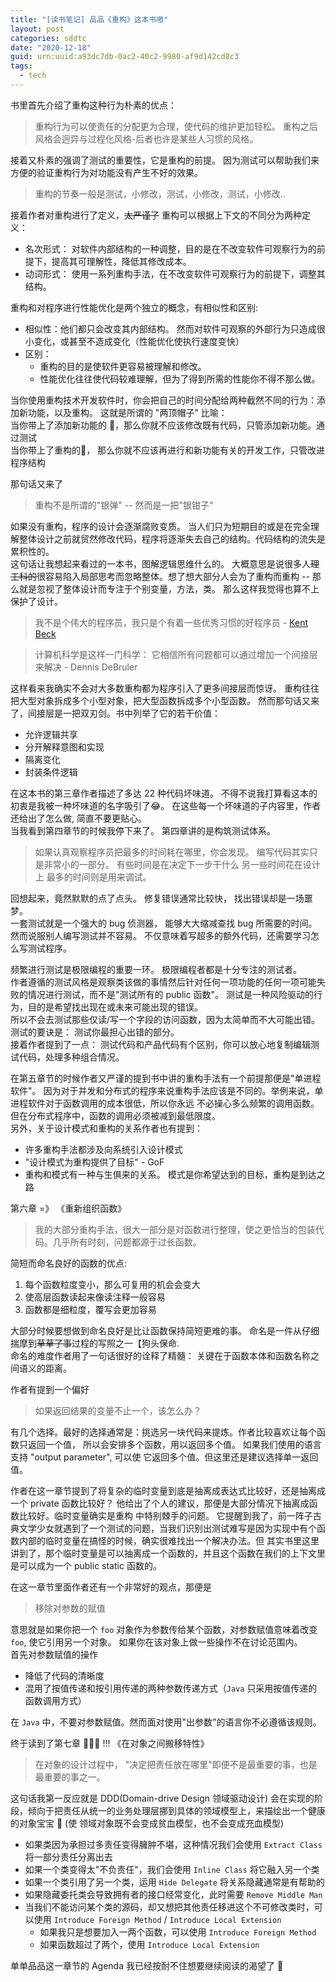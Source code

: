 ```yaml
---
title: "[读书笔记] 品品《重构》这本书嗷"
layout: post
categories: sddtc
date: "2020-12-18"
guid: urn:uuid:a93dc7db-0ac2-40c2-9980-af9d142cd8c3
tags:
  - tech
---
```


书里首先介绍了重构这种行为朴素的优点：  

> 重构行为可以使责任的分配更为合理，使代码的维护更加轻松。 重构之后风格会迥异与过程化风格-后者也许是某些人习惯的风格。
  
接着又朴素的强调了测试的重要性，它是重构的前提。 因为测试可以帮助我们来方便的验证重构行为对功能没有产生不好的效果。
  
> 重构的节奏一般是测试，小修改，测试，小修改，测试，小修改..  

接着作者对重构进行了定义，~~太严谨了~~ 重构可以根据上下文的不同分为两种定义：  
* 名次形式： 对软件内部结构的一种调整，目的是在不改变软件可观察行为的前提下，提高其可理解性，降低其修改成本。
* 动词形式： 使用一系列重构手法，在不改变软件可观察行为的前提下，调整其结构。

重构和对程序进行性能优化是两个独立的概念，有相似性和区别:
* 相似性：他们都只会改变其内部结构。 然而对软件可观察的外部行为只造成很小变化，或甚至不造成变化（性能优化使执行速度变快）
* 区别：
  * 重构的目的是使软件更容易被理解和修改。
  * 性能优化往往使代码较难理解，但为了得到所需的性能你不得不那么做。

当你使用重构技术开发软件时，你会把自己的时间分配给两种截然不同的行为：添加新功能，以及重构。 这就是所谓的 "两顶帽子" 比喻：  
当你带上了添加新功能的 🎩，那么你就不应该修改既有代码，只管添加新功能。通过测试    
当你带上了重构的🎩， 那么你就不应该再进行和新功能有关的开发工作，只管改进程序结构  

那句话又来了  
> 重构不是所谓的"银弹" -- 然而是一把"银钳子"

如果没有重构，程序的设计会逐渐腐败变质。 当人们只为短期目的或是在完全理解整体设计之前就贸然修改代码，程序将逐渐失去自己的结构。代码结构的流失是累积性的。          
这句话让我想起来看过的一本书，图解逻辑思维什么的。 大概意思是说很多人~~理工科的~~很容易陷入局部思考而忽略整体。想了想大部分人会为了重构而重构 -- 那么就是忽视了整体设计而专注于个别变量，方法，类。 那么这样我觉得也算不上保护了设计。      

> 我不是个伟大的程序员，我只是个有着一些优秀习惯的好程序员 - [Kent Beck](https://en.wikipedia.org/wiki/Kent_Beck)  

> 计算机科学是这样一门科学： 它相信所有问题都可以通过增加一个间接层来解决 - Dennis DeBruler

这样看来我确实不会对大多数重构都为程序引入了更多间接层而惊讶。 重构往往把大型对象拆成多个小型对象，把大型函数拆成多个小型函数。 然而那句话又来了，间接层是一把双刃剑。书中列举了它的若干价值：
* 允许逻辑共享
* 分开解释意图和实现
* 隔离变化
* 封装条件逻辑

在这本书的第三章作者描述了多达 22 种代码坏味道。 不得不说我打算看这本的初衷是我被一种坏味道的名字吸引了😂。 在这些每一个坏味道的子内容里，作者还给出了怎么做, 简直不要更贴心。  
当我看到第四章节的时候我停下来了。 第四章讲的是构筑测试体系。  

> 如果认真观察程序员把最多的时间耗在哪里，你会发现。 编写代码其实只是非常小的一部分。
> 有些时间是在决定下一步干什么
> 另一些时间花在设计上
> 最多的时间则是用来调试。

回想起来，竟然默默的点了点头。 修复错误通常比较快， 找出错误却是一场噩梦。  
一套测试就是一个强大的 bug 侦测器， 能够大大缩减查找 bug 所需要的时间。 然而说服别人编写测试并不容易。 不仅意味着写超多的额外代码，还需要学习怎么写测试程序。    

频繁进行测试是极限编程的重要一环。 极限编程者都是十分专注的测试者。  
作者遵循的测试风格是观察类该做的事情然后针对任何一项功能的任何一项可能失败的情况进行测试，而不是"测试所有的 public 函数"。 测试是一种风险驱动的行为，目的是希望找出现在或未来可能出现的错误。  
所以不会去测试那些仅读/写一个字段的访问函数，因为太简单而不大可能出错。  
测试的要诀是： 测试你最担心出错的部分。  
接着作者提到了一点： 测试代码和产品代码有个区别，你可以放心地复制编辑测试代码，处理多种组合情况。  

在第五章节的时候作者又严谨的提到书中讲的重构手法有一个前提那便是"单进程软件"。 因为对于并发和分布式的程序来说重构手法应该是不同的。举例来说，单进程软件对于函数调用的成本很低，所以你永远
不必操心多么频繁的调用函数。但在分布式程序中，函数的调用必须被减到最低限度。  
另外，关于设计模式和重构的关系作者也有提到：  
* 许多重构手法都涉及向系统引入设计模式
* "设计模式为重构提供了目标" - GoF
* 重构和模式有一种与生俱来的关系。 模式是你希望达到的目标，重构是到达之路  

第六章 =》 《重新组织函数》  
> 我的大部分重构手法，很大一部分是对函数进行整理，使之更恰当的包装代码。几乎所有时刻，问题都源于过长函数。  

简短而命名良好的函数的优点:  
1. 每个函数粒度变小，那么可复用的机会会变大
2. 使高层函数读起来像读注释一般容易
3. 函数都是细粒度，覆写会更加容易  

大部分时候要想做到命名良好是比让函数保持简短更难的事。 命名是一件从仔细揣摩到~~草草了事~~过程的写照之一【狗头保命.  
命名的难度作者用了一句话很好的诠释了精髓： 关键在于函数本体和函数名称之间语义的距离。  

作者有提到一个偏好  
> 如果返回结果的变量不止一个，该怎么办？  

有几个选择。最好的选择通常是：挑选另一块代码来提炼。作者比较喜欢让每个函数只返回一个值， 所以会安排多个函数，用以返回多个值。 如果我们使用的语言支持 "output parameter", 可以使
它返回多个值。但这里还是建议选择单一返回值。  

作者在这一章节提到了将复杂的临时变量到底是抽离成表达式比较好，还是抽离成一个 private 函数比较好？ 他给出了个人的建议，那便是大部分情况下抽离成函数比较好。临时变量确实是重构
中特别棘手的问题。 它提醒到我了，前一阵子古典文学少女就遇到了一个测试的问题，当我们识别出测试难写是因为实现中有个函数内部的临时变量在搞怪的时候，确实很难找出一个解决办法。但
其实书里这里讲到了，那个临时变量是可以抽离成一个函数的，并且这个函数在我们的上下文里是可以成为一个 public static 函数的。  

在这一章节里面作者还有一个非常好的观点，那便是  
> 移除对参数的赋值  

意思就是如果你把一个 `foo` 对象作为参数传给某个函数，对参数赋值意味着改变 `foo`, 使它引用另一个对象。 如果你在该对象上做一些操作不在讨论范围内。  
首先对参数赋值的操作  
* 降低了代码的清晰度
* 混用了按值传递和按引用传递的两种参数传递方式（`Java` 只采用按值传递的函数调用方式）  

在 `Java` 中，不要对参数赋值。然而面对使用"出参数"的语言你不必遵循该规则。  

终于读到了第七章 🥁🥁🥁 !!! 《在对象之间搬移特性》  
> 在对象的设计过程中， "决定把责任放在哪里"即便不是最重要的事，也是最重要的事之一。  

这句话我第一反应就是 DDD(Domain-drive Design 领域驱动设计) 会在实现的阶段，倾向于把责任从统一的业务处理层挪到具体的领域模型上，来描绘出一个健康的对象宝宝 👶 (使
领域对象既不会变成贫血模型，也不会变成充血模型)  

* 如果类因为承担过多责任变得臃肿不堪，这种情况我们会使用 `Extract Class` 将一部分责任分离出去
* 如果一个类变得太"不负责任"，我们会使用 `Inline Class` 将它融入另一个类  
* 如果一个类引用了另一个类，运用 `Hide Delegate` 将关系隐藏通常是有帮助的
* 如果隐藏委托类会导致拥有者的接口经常变化，此时需要 `Remove Middle Man`
* 当我们不能访问某个类的源码，却又想把其他责任移进这个不可修改类时，可以使用 `Introduce Foreign Method` / `Introduce Local Extension`
  * 如果我只是想要加入一两个函数，可以使用 `Introduce Foreign Method`
  * 如果函数超过了两个，使用 `Introduce Local Extension`

单单品品这一章节的 Agenda 我已经按耐不住想要继续阅读的渴望了 🌝  


